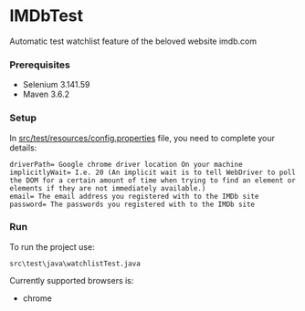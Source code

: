# IMDbTest
Automatic test watchlist feature of the beloved website imdb.com

### Prerequisites
 - Selenium 3.141.59
 - Maven 3.6.2

### Setup
In [src/test/resources/config.properties](https://github.com/chagitniss/IMDbTest/blob/master/src/test/resources/config.properties) file, you need to complete your details:
```
driverPath= Google chrome driver location On your machine
implicitlyWait= I.e. 20 (An implicit wait is to tell WebDriver to poll the DOM for a certain amount of time when trying to find an element or elements if they are not immediately available.)
email= The email address you registered with to the IMDb site
password= The passwords you registered with to the IMDb site
```
### Run   
To run the project use:
   ```
   src\test\java\watchlistTest.java
   ```
Currently supported browsers is:

- chrome
